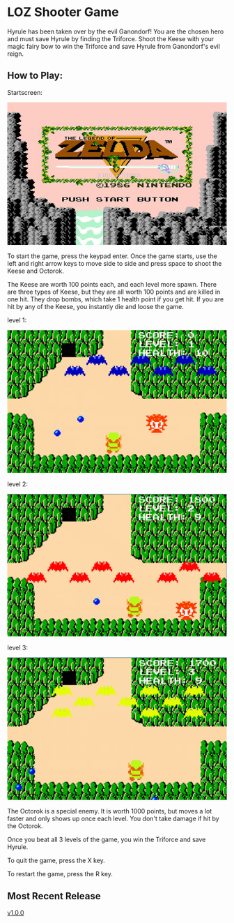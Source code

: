 # LOZ Shooter Game
Hyrule has been taken over by the evil Ganondorf! You are the chosen hero and must save Hyrule by finding the Triforce. Shoot the Keese with your magic fairy bow to win the Triforce and save Hyrule from Ganondorf's evil reign.

## How to Play:
Startscreen:

![alt text][startscreen]

[startscreen]: https://raw.githubusercontent.com/oschre7741/LOZ_Shooter/master/space-war/images/startscreen.png "Startscreen Title Text 1"

To start the game, press the keypad enter. Once the game starts, use the left and right arrow keys to move side to side and press space to shoot the Keese and Octorok. 

The Keese are worth 100 points each, and each level more spawn. There are three types of Keese, but they are all worth 100 points and are killed in one hit. They drop bombs, which take 1 health point if you get hit. If you are hit by any of the Keese, you instantly die and loose the game.

level 1:

![alt text][level 1]

[level 1]: https://raw.githubusercontent.com/oschre7741/LOZ_Shooter/master/space-war/screenshots/level1.png "level 1 Title Text 2"

level 2:

![alt text][level 2]

[level 2]: https://raw.githubusercontent.com/oschre7741/LOZ_Shooter/master/space-war/screenshots/level2.png "level 2 Title Text 3"

level 3:

![alt text][level 3]

[level 3]: https://raw.githubusercontent.com/oschre7741/LOZ_Shooter/master/space-war/screenshots/level3.png "level 3 Title Text 4"

The Octorok is a special enemy. It is worth 1000 points, but moves a lot faster and only shows up once each level. You don't take damage if hit by the Octorok.

Once you beat all 3 levels of the game, you win the Triforce and save Hyrule. 

To quit the game, press the X key.

To restart the game, press the R key.

## Most Recent Release
[v1.0.0](https://github.com/oschre7741/LOZ_Shooter/releases/tag/v1.0.0)
